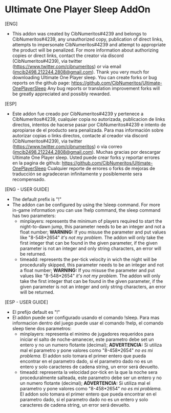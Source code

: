 # Ultimate One Player Sleep AddOn
[ENG]
- This addon was created by
CibNumeritos#4239 and belongs to CibNumeritos#4239, any unauthorized copy, publication of direct links, attempts to impersonate CibNumeritos#4239 and attempt to appropriate the product will be penalized.
For more information about authorizing copies or direct links, contact the creator via discord (CibNumeritos#4239), via twitter (https://www.twitter.com/cibnumeritos) or via email (imcib2498.212244.2808@gmail.com).
Thank you very much for downloading Ultimate One Player sleep.
You can create forks or bug reports on the github page:
https://github.com/CibNumeritos/Ultimate-OnePlayerSleep
Any bug reports or translation improvement forks will be greatly appreciated and possibly rewarded.

[ESP]
- Este addon fue creado por
CibNumeritos#4239 y pertenece a CibNumeritos#4239, cualquier copia no autorizada, publicacion de links directos, intentos de hacerse pasar por CibNumeritos#4239 e intento de apropiarse de el producto sera penalizada.
Para mas información sobre autorizar copias o links directos, contacte al creador via discord (CibNumeritos#4239), via twitter (https://www.twitter.com/cibnumeritos) o via correo (imcib2498.212244.2808@gmail.com).
Muchas gracias por descargar Ultimate One Player sleep.
Usted puede crear forks y reportar errores en la pagina de github:
https://github.com/CibNumeritos/Ultimate-OnePlayerSleep
Cualquier reporte de errores o forks de mejoras de traducción se agradeceran infinitamente y posiblemente sera recompensado.

[ENG - USER GUIDE]
- The default prefix is "!"
- The addon can be configured by using the !sleep command. For more in-game information you can use !help command, the sleep command has two parameters:
  - minplayers: represents the minimum of players required to start the night-to-dawn jump, this parameter needs to be an integer and not a float number; **WARNING:**  If you misuse the parameter and put values like "8-548\*2654" *it's not my problem.* The addon will only take the first integer that can be found in the given parameter, if the given parameter is not an integer and only string characters, an error will be returned.
  - timeadd: represents the per-tick velocity in wich the night will be procedurally skipped, this parameter needs to be an integer and not a float number; **WARNING:**  If you misuse the parameter and put values like "8-548\*2654" *it's not my problem.* The addon will only take the first integer that can be found in the given parameter, if the given parameter is not an integer and only string characters, an error will be returned.

[ESP - USER GUIDE]
- El prefijo default es "!"
- El addon puede ser configurado usando el comando !sleep. Para mas informacion dentro del juego puede usar el comando !help, el comando sleep tiene dos parametros:
  - minplayers: representa el minimo de jugadores requeridos para iniciar el salto de noche-amanecer, este parametro debe set un entero y no un numero flotante (decimal); **ADVERTENCIA:** Si utiliza mal el parametro y pone valores como "8-458\*2654" *no es mi problema.* El addon solo tomara el primer entero que pueda encontrar en el parametro dado, si el parametro dado no es un entero y solo caracteres de cadena string, un error será devuelto.
  - timeadd: representa la velocidad por-tick en la que la noche sera proceduralmente salteada, este parametro debe ser un entero y no un numero flotante (decimal); **ADVERTENCIA:** Si utiliza mal el parametro y pone valores como "8-458\*2654" *no es mi problema.* El addon solo tomara el primer entero que pueda encontrar en el parametro dado, si el parametro dado no es un entero y solo caracteres de cadena string, un error será devuelto.

